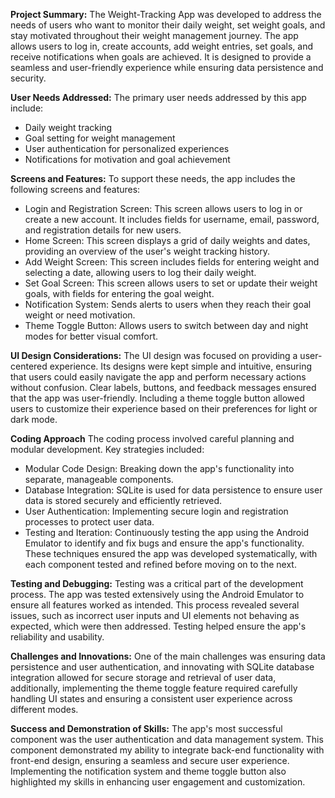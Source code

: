 **Project Summary:**
The Weight-Tracking App was developed to address the needs of users who want to monitor their daily weight, set weight goals, and stay motivated throughout their weight management journey. The app allows users to log in, create accounts, add weight entries, set goals, and receive notifications when goals are achieved. It is designed to provide a seamless and user-friendly experience while ensuring data persistence and security.

**User Needs Addressed:**
The primary user needs addressed by this app include:
- Daily weight tracking
- Goal setting for weight management
- User authentication for personalized experiences
- Notifications for motivation and goal achievement

**Screens and Features:**
To support these needs, the app includes the following screens and features:
- Login and Registration Screen: This screen allows users to log in or create a new account. It includes fields for username, email, password, and registration details for new users.
- Home Screen: This screen displays a grid of daily weights and dates, providing an overview of the user's weight tracking history.
- Add Weight Screen: This screen includes fields for entering weight and selecting a date, allowing users to log their daily weight.
- Set Goal Screen: This screen allows users to set or update their weight goals, with fields for entering the goal weight.
- Notification System: Sends alerts to users when they reach their goal weight or need motivation.
- Theme Toggle Button: Allows users to switch between day and night modes for better visual comfort.

**UI Design Considerations:**
The UI design was focused on providing a user-centered experience. Its designs were kept simple and intuitive, ensuring that users could easily navigate the app and perform necessary actions without confusion. Clear labels, buttons, and feedback messages ensured that the app was user-friendly. Including a theme toggle button allowed users to customize their experience based on their preferences for light or dark mode.

**Coding Approach**
The coding process involved careful planning and modular development. Key strategies included:
- Modular Code Design: Breaking down the app's functionality into separate, manageable components.
- Database Integration: SQLite is used for data persistence to ensure user data is stored securely and efficiently retrieved.
- User Authentication: Implementing secure login and registration processes to protect user data.
- Testing and Iteration: Continuously testing the app using the Android Emulator to identify and fix bugs and ensure the app's functionality.
These techniques ensured the app was developed systematically, with each component tested and refined before moving on to the next.

**Testing and Debugging:**
Testing was a critical part of the development process. The app was tested extensively using the Android Emulator to ensure all features worked as intended. This process revealed several issues, such as incorrect user inputs and UI elements not behaving as expected, which were then addressed. Testing helped ensure the app's reliability and usability.

**Challenges and Innovations:**
One of the main challenges was ensuring data persistence and user authentication, and innovating with SQLite database integration allowed for secure storage and retrieval of user data, additionally, implementing the theme toggle feature required carefully handling UI states and ensuring a consistent user experience across different modes.

**Success and Demonstration of Skills:**
The app's most successful component was the user authentication and data management system. This component demonstrated my ability to integrate back-end functionality with front-end design, ensuring a seamless and secure user experience. Implementing the notification system and theme toggle button also highlighted my skills in enhancing user engagement and customization.
